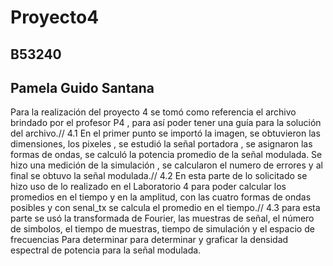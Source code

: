 #  Proyecto4
## B53240
## Pamela Guido Santana

Para la realización del proyecto 4  se tomó como referencia el archivo brindado por el profesor P4 , para así poder tener una guía para la solución del archivo.//
4.1  En el primer punto se importó la imagen, se obtuvieron las dimensiones, los pixeles , se estudió la señal portadora , se asignaron las formas de ondas, se calculó la potencia promedio de la señal modulada. Se hizo una medición de la simulación , se calcularon el numero de errores y al final se obtuvo la señal modulada.//
4.2 En esta parte de lo solicitado se hizo uso de lo realizado en el Laboratorio 4 para poder calcular los promedios en el tiempo y en la amplitud, con las cuatro formas de ondas posibles y con senal_tx se calcula el promedio en el tiempo.//
4.3 para esta parte se usó la transformada de Fourier, las muestras de señal, el número de simbolos, el tiempo de muestras, tiempo de simulación y el espacio de frecuencias Para determinar para determinar y graficar la densidad espectral de potencia para la señal modulada. 
